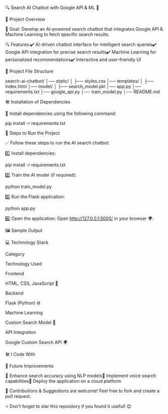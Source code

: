 🔍 Search AI Chatbot with Google API & ML 🚀

📌 Project Overview

🚀 Goal: Develop an AI-powered search chatbot that integrates Google API & Machine Learning to fetch specific search results.

🔍 Features:✔️ AI-driven chatbot interface for intelligent search queries✔️ Google API integration for precise search results✔️ Machine Learning for personalized recommendations✔️ Interactive and user-friendly UI

📂 Project File Structure

search-ai-chatbot/
│── static/
│   ├── styles.css
│── templates/
│   ├── index.html
│── model/
│   ├── search_model.pkl
│── app.py
│── requirements.txt
│── google_api.py
│── train_model.py
│── README.md

🛠 Installation of Dependencies

📌 Install dependencies using the following command:

pip install -r requirements.txt

🚀 Steps to Run the Project

✅ Follow these steps to run the AI search chatbot:

1️⃣ Install dependencies:

pip install -r requirements.txt

2️⃣ Train the AI model (if required):

python train_model.py

3️⃣ Run the Flask application:

python app.py

4️⃣ Open the application:
Open http://127.0.0.1:5000/ in your browser 🌍.

🖼️ Sample Output

💻 Technology Stack

Category

Technology Used

Frontend

HTML, CSS, JavaScript 🎨

Backend

Flask (Python) ⚙️

Machine Learning

Custom Search Model 🤖

API Integration

Google Custom Search API 🌍

🛠 I Code With

🎯 Future Improvements

🔹 Enhance search accuracy using NLP models🔹 Implement voice search capabilities🔹 Deploy the application on a cloud platform

📢 Contributions & Suggestions are welcome! Feel free to fork and create a pull request.

⭐ Don't forget to star this repository if you found it useful! 😊
